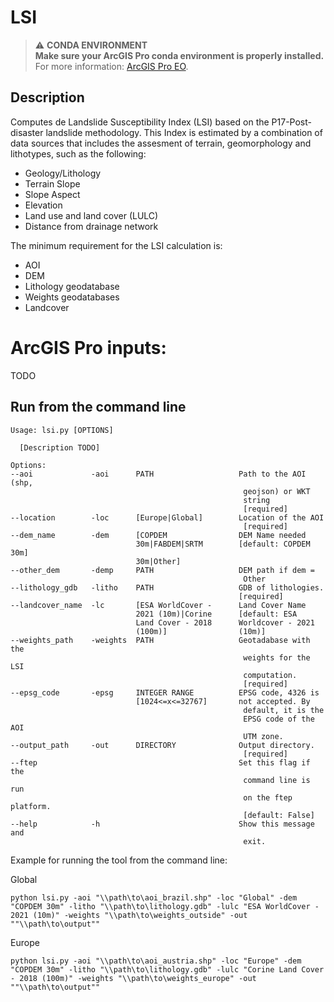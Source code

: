 # LSI

> :warning: **CONDA ENVIRONMENT**  
> **Make sure your ArcGIS Pro conda environment is properly installed.**  
> For more information: [ArcGIS Pro EO](https://lab.egeos-services.it/bitbucket/projects/CPP/repos/arcgis-pro-eo/browse).

## Description

Computes de Landslide Susceptibility Index (LSI) based on the P17-Post-disaster landslide methodology. 
This Index is estimated by a combination of data sources that includes the assesment of terrain, geomorphology and lithotypes, such as the following:

* Geology/Lithology
* Terrain Slope
* Slope Aspect
* Elevation
* Land use and land cover (LULC)
* Distance from drainage network

The minimum requirement for the LSI calculation is:
* AOI
* DEM
* Lithology geodatabase
* Weights geodatabases
* Landcover

# ArcGIS Pro inputs:

TODO

## Run from the command line

```text
Usage: lsi.py [OPTIONS]

  [Description TODO]

Options:
--aoi             -aoi      PATH                   Path to the AOI (shp, 
                                                    geojson) or WKT       
                                                    string                
                                                    [required]            
--location        -loc      [Europe|Global]        Location of the AOI   
                                                    [required]            
--dem_name        -dem      [COPDEM                DEM Name needed       
                            30m|FABDEM|SRTM        [default: COPDEM 30m] 
                            30m|Other]                                   
--other_dem       -demp     PATH                   DEM path if dem =     
                                                    Other                 
--lithology_gdb   -litho    PATH                   GDB of lithologies.
                                                   [required]   
--landcover_name  -lc       [ESA WorldCover -      Land Cover Name       
                            2021 (10m)|Corine      [default: ESA         
                            Land Cover - 2018      Worldcover - 2021     
                            (100m)]                (10m)]                
--weights_path    -weights  PATH                   Geotadabase with the  
                                                    weights for the LSI   
                                                    computation.
                                                    [required]          
--epsg_code       -epsg     INTEGER RANGE          EPSG code, 4326 is    
                            [1024<=x<=32767]       not accepted. By      
                                                    default, it is the    
                                                    EPSG code of the AOI  
                                                    UTM zone.             
--output_path     -out      DIRECTORY              Output directory.     
                                                    [required]            
--ftep                                             Set this flag if the  
                                                    command line is run   
                                                    on the ftep platform. 
                                                    [default: False]      
--help            -h                               Show this message and 
                                                    exit.

```


Example for running the tool from the command line:

Global

```shell
python lsi.py -aoi "\\path\to\aoi_brazil.shp" -loc "Global" -dem  "COPDEM 30m" -litho "\\path\to\lithology.gdb" -lulc "ESA WorldCover - 2021 (10m)" -weights "\\path\to\weights_outside" -out ""\\path\to\output""
```

Europe

```shell
python lsi.py -aoi "\\path\to\aoi_austria.shp" -loc "Europe" -dem  "COPDEM 30m" -litho "\\path\to\lithology.gdb" -lulc "Corine Land Cover - 2018 (100m)" -weights "\\path\to\weights_europe" -out ""\\path\to\output""
```


